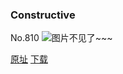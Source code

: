 ### Constructive
No.810
![图片不见了~~~](https://imgs.xkcd.com/comics/constructive.png)

[原址](https://xkcd.com//810) [下载](https://imgs.xkcd.com/comics/constructive.png)

